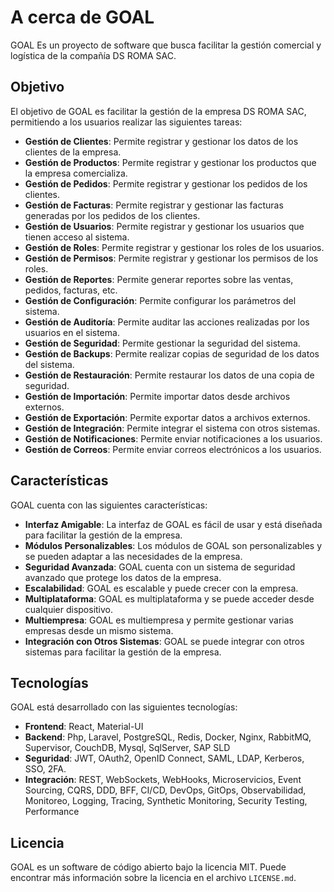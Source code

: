 # A cerca de GOAL

GOAL Es un proyecto de software que busca facilitar la gestión comercial y logística de la compañía DS ROMA SAC.

## Objetivo

El objetivo de GOAL es facilitar la gestión de la empresa DS ROMA SAC, permitiendo a los usuarios realizar las siguientes tareas:

- **Gestión de Clientes**: Permite registrar y gestionar los datos de los clientes de la empresa.
- **Gestión de Productos**: Permite registrar y gestionar los productos que la empresa comercializa.
- **Gestión de Pedidos**: Permite registrar y gestionar los pedidos de los clientes.
- **Gestión de Facturas**: Permite registrar y gestionar las facturas generadas por los pedidos de los clientes.
- **Gestión de Usuarios**: Permite registrar y gestionar los usuarios que tienen acceso al sistema.
- **Gestión de Roles**: Permite registrar y gestionar los roles de los usuarios.
- **Gestión de Permisos**: Permite registrar y gestionar los permisos de los roles.
- **Gestión de Reportes**: Permite generar reportes sobre las ventas, pedidos, facturas, etc.
- **Gestión de Configuración**: Permite configurar los parámetros del sistema.
- **Gestión de Auditoría**: Permite auditar las acciones realizadas por los usuarios en el sistema.
- **Gestión de Seguridad**: Permite gestionar la seguridad del sistema.
- **Gestión de Backups**: Permite realizar copias de seguridad de los datos del sistema.
- **Gestión de Restauración**: Permite restaurar los datos de una copia de seguridad.
- **Gestión de Importación**: Permite importar datos desde archivos externos.
- **Gestión de Exportación**: Permite exportar datos a archivos externos.
- **Gestión de Integración**: Permite integrar el sistema con otros sistemas.
- **Gestión de Notificaciones**: Permite enviar notificaciones a los usuarios.
- **Gestión de Correos**: Permite enviar correos electrónicos a los usuarios.
  
## Características

GOAL cuenta con las siguientes características:

- **Interfaz Amigable**: La interfaz de GOAL es fácil de usar y está diseñada para facilitar la gestión de la empresa.
- **Módulos Personalizables**: Los módulos de GOAL son personalizables y se pueden adaptar a las necesidades de la empresa.
- **Seguridad Avanzada**: GOAL cuenta con un sistema de seguridad avanzado que protege los datos de la empresa.
- **Escalabilidad**: GOAL es escalable y puede crecer con la empresa.
- **Multiplataforma**: GOAL es multiplataforma y se puede acceder desde cualquier dispositivo.
- **Multiempresa**: GOAL es multiempresa y permite gestionar varias empresas desde un mismo sistema.
- **Integración con Otros Sistemas**: GOAL se puede integrar con otros sistemas para facilitar la gestión de la empresa.

## Tecnologías

GOAL está desarrollado con las siguientes tecnologías:

- **Frontend**: React, Material-UI
- **Backend**: Php, Laravel, PostgreSQL, Redis, Docker, Nginx, RabbitMQ, Supervisor, CouchDB, Mysql, SqlServer, SAP SLD
- **Seguridad**: JWT, OAuth2, OpenID Connect, SAML, LDAP, Kerberos,  SSO, 2FA.
- **Integración**: REST, WebSockets, WebHooks, Microservicios, Event Sourcing, CQRS, DDD, BFF, CI/CD, DevOps, GitOps, Observabilidad, Monitoreo, Logging, Tracing, Synthetic Monitoring, Security Testing, Performance 

## Licencia

GOAL es un software de código abierto bajo la licencia MIT. Puede encontrar más información sobre la licencia en el archivo `LICENSE.md`.
